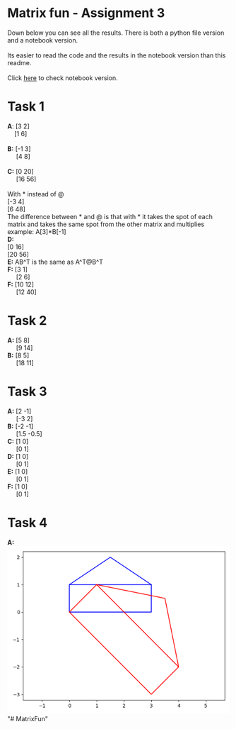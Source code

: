 # Matrix fun - Assignment 3
Down below you can see all the results.
There is both a python file version and a notebook version.
<br/>
<br/>
Its easier to read the code and the results in the notebook version than this readme.
<br/>
<br/>
Click [here](mainNoteBook.ipynb) to check notebook version.
# Task 1

<b>A</b>: 
[3 2]
<br/>
&nbsp;&nbsp;&nbsp;&nbsp;[1 6]
<br/>
<br/>
<b>B:</b>
[-1 3]
<br/>
&nbsp;&nbsp;&nbsp;&nbsp;&nbsp;[4 8]
<br/>
<br/>
<b>C:</b>
[0 20]
<br/>
&nbsp;&nbsp;&nbsp;&nbsp;&nbsp;[16 56]
<br/>
<br/>
With * instead of @
<br/>
[-3 4]
<br/>
[6 48]
<br/>
The difference between * and @ is that with * it takes the spot of each matrix and takes the same spot from the other  matrix and multiplies example: A[3]*B[-1]
<br/>
<b>D:</b>
<br/>
[0 16]
<br/>
[20 56]
<br/>
<b>E:</b>
AB^T is the same as A^T@B^T 
<br/>
<b>F:</b>
[3 1]
<br/>
&nbsp;&nbsp;&nbsp;&nbsp;&nbsp;[2 6]
<br/>
<b>F:</b>
[10 12]
<br/>
&nbsp;&nbsp;&nbsp;&nbsp;&nbsp;[12 40]

# Task 2
<b>A:</b>
[5 8]
<br/>
&nbsp;&nbsp;&nbsp;&nbsp;&nbsp;[9 14]
<br/>
<b>B:</b>
[8 5]
<br/>
&nbsp;&nbsp;&nbsp;&nbsp;&nbsp;[18 11]
<br/>

# Task 3
<b>A:</b>
[2 -1]
<br/>
&nbsp;&nbsp;&nbsp;&nbsp;&nbsp;[-3 2]
<br/>
<b>B:</b>
[-2 -1]
<br/>
&nbsp;&nbsp;&nbsp;&nbsp;&nbsp;[1.5  -0.5]
<br/>
<b>C:</b>
[1 0]
<br/>
&nbsp;&nbsp;&nbsp;&nbsp;&nbsp;[0  1]
<br/>
<b>D:</b>
[1 0]
<br/>
&nbsp;&nbsp;&nbsp;&nbsp;&nbsp;[0  1]
<br/>
<b>E:</b>
[1 0]
<br/>
&nbsp;&nbsp;&nbsp;&nbsp;&nbsp;[0  1]
<br/>
<b>F:</b>
[1 0]
<br/>
&nbsp;&nbsp;&nbsp;&nbsp;&nbsp;[0  1]
<br/>

# Task 4
<b>A:</b>
![](rotatedFigure.png)"# MatrixFun" 

